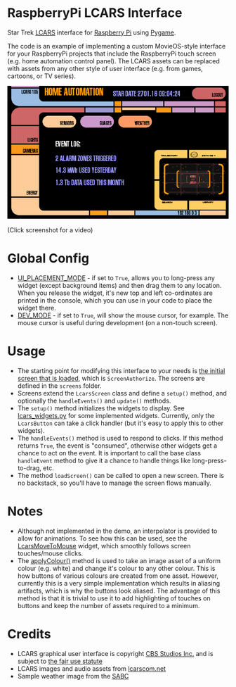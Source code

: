 # RaspberryPi LCARS Interface

Star Trek [LCARS](https://en.wikipedia.org/wiki/LCARS) interface for [Raspberry Pi](https://raspberrypi.org/) using [Pygame](http://www.pygame.org). 

The code is an example of implementing a custom MovieOS-style interface for your RaspberryPi projects that include the RaspberryPi touch screen (e.g. home automation control panel). The LCARS assets can be replaced with assets from any other style of user interface (e.g. from games, cartoons, or TV series).

[![screenshot 1](screenshot.png)](https://youtu.be/HCEL9O3ie40)

(Click screenshot for a video)

# Global Config

- [UI_PLACEMENT_MODE](https://github.com/tobykurien/rpi_lcars/blob/master/app/lcars.py#L7) - if set to ```True```, allows you to long-press any widget (except background items) and then drag them to any location. When you release the widget, it's new top and left co-ordinates are printed in the console, which you can use in your code to place the widget there.
- [DEV_MODE](https://github.com/tobykurien/rpi_lcars/blob/master/app/lcars.py#L10) - if set to ```True```, will show the mouse cursor, for example. The mouse cursor is useful during development (on a non-touch screen).

# Usage

- The starting point for modifying this interface to your needs is [the initial screen that is loaded](https://github.com/tobykurien/rpi_lcars/blob/master/app/lcars.py#L26), which is ```ScreenAuthorize```. The screens are defined in the ```screens``` folder.
- Screens extend the ```LcarsScreen``` class and define a ```setup()``` method, and optionally the ```handleEvents()``` and ```update()``` methods.
- The ```setup()``` method initializes the widgets to display. See [lcars_widgets.py](https://github.com/tobykurien/rpi_lcars/blob/master/app/widgets/lcars_widgets.py) for some implemented widgets. Currently, only the ```LcarsButton``` can take a click handler (but it's easy to apply this to other widgets).
- The ```handleEvents()``` method is used to respond to clicks. If this method returns ```True```, the event is "consumed", otherwise other widgets get a chance to act on the event. It is important to call the base class ```handleEvent``` method to give it a chance to handle things like long-press-to-drag, etc.
- The method ```loadScreen()``` can be called to open a new screen. There is no backstack, so you'll have to manage the screen flows manually.

# Notes

- Although not implemented in the demo, an interpolator is provided to allow for animations. To see how this can be used, see the [LcarsMoveToMouse](https://github.com/tobykurien/rpi_lcars/blob/master/app/widgets/sprite.py#L67-L89) widget, which smoothly follows screen touches/mouse clicks.
- The [applyColour()](https://github.com/tobykurien/rpi_lcars/blob/master/app/widgets/sprite.py#L59-L65) method is used to take an image asset of a uniform colour (e.g. white) and change it's colour to any other colour. This is how buttons of various colours are created from one asset. However, currently this is a very simple implementation which results in aliasing artifacts, which is why the buttons look aliased. The advantage of this method is that it is trivial to use it to add highlighting of touches on buttons and keep the number of assets required to a minimum.

# Credits

- LCARS graphical user interface is copyright [CBS Studios Inc.](http://www.cbs.com/) and is subject to [the fair use statute](http://www.lcars.mobi/legal/)
- LCARS images and audio assets from [lcarscom.net](http://www.lcarscom.net)
- Sample weather image from the [SABC](http://www.sabc.co.za)


